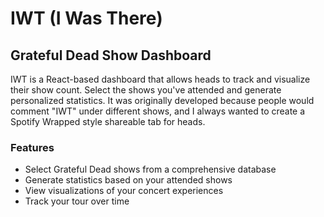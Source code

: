 # IWT (I Was There)

## Grateful Dead Show Dashboard

IWT is a React-based dashboard that allows heads to track and visualize their show count. Select the shows you've attended and generate personalized statistics. It was originally developed because people would comment "IWT" under different shows, and I always wanted to create a Spotify Wrapped style shareable tab for heads.

### Features

- Select Grateful Dead shows from a comprehensive database
- Generate statistics based on your attended shows
- View visualizations of your concert experiences
- Track your tour over time

